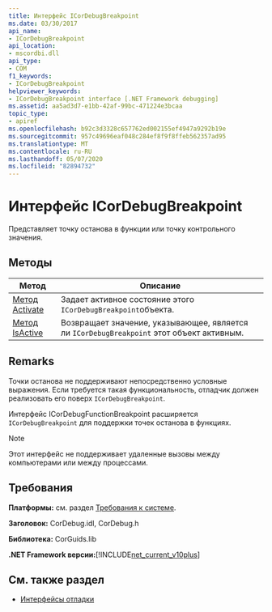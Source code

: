 ```yaml
---
title: Интерфейс ICorDebugBreakpoint
ms.date: 03/30/2017
api_name:
- ICorDebugBreakpoint
api_location:
- mscordbi.dll
api_type:
- COM
f1_keywords:
- ICorDebugBreakpoint
helpviewer_keywords:
- ICorDebugBreakpoint interface [.NET Framework debugging]
ms.assetid: aa5ad3d7-e1bb-42af-99bc-471224e3bcaa
topic_type:
- apiref
ms.openlocfilehash: b92c3d3328c657762ed002155ef4947a9292b19e
ms.sourcegitcommit: 957c49696eaf048c284ef8f9f8ffeb562357ad95
ms.translationtype: MT
ms.contentlocale: ru-RU
ms.lasthandoff: 05/07/2020
ms.locfileid: "82894732"
---
```

# <a name="icordebugbreakpoint-interface"></a>Интерфейс ICorDebugBreakpoint

Представляет точку останова в функции или точку контрольного значения.  
  
## <a name="methods"></a>Методы  
  
|Метод|Описание|  
|------------|-----------------|  
|[Метод Activate](icordebugbreakpoint-activate-method.md)|Задает активное состояние этого `ICorDebugBreakpoint`объекта.|  
|[Метод IsActive](icordebugbreakpoint-isactive-method.md)|Возвращает значение, указывающее, является ли `ICorDebugBreakpoint` этот объект активным.|  
  
## <a name="remarks"></a>Remarks  
 Точки останова не поддерживают непосредственно условные выражения. Если требуется такая функциональность, отладчик должен реализовать его поверх `ICorDebugBreakpoint`.  
  
 Интерфейс ICorDebugFunctionBreakpoint расширяется `ICorDebugBreakpoint` для поддержки точек останова в функциях.  
  
> [!NOTE]
> Этот интерфейс не поддерживает удаленные вызовы между компьютерами или между процессами.  
  
## <a name="requirements"></a>Требования  
 **Платформы:** см. раздел [Требования к системе](../../get-started/system-requirements.md).  
  
 **Заголовок:** CorDebug.idl, CorDebug.h  
  
 **Библиотека:** CorGuids.lib  
  
 **.NET Framework версии:**[!INCLUDE[net_current_v10plus](../../../../includes/net-current-v10plus-md.md)]  
  
## <a name="see-also"></a>См. также раздел

- [Интерфейсы отладки](debugging-interfaces.md)
